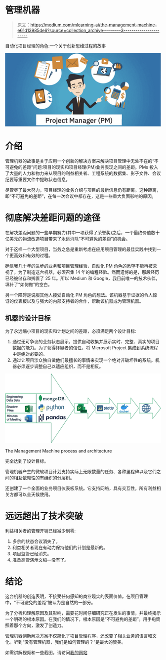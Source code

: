 # 管理机器

> 原文：<https://medium.com/mlearning-ai/the-management-machine-e61d13985de6?source=collection_archive---------3----------------------->

自动化项目经理的角色:一个关于创新思维过程的故事

![](img/15a0c0be98f80d9a8e0b7b5203c15c27.png)

# 介绍

管理机器的故事是关于应用一个创新的解决方案来解决项目管理中无处不在的“不可避免的差距”问题:项目的现实和项目经理(PM)业务表现之间的差距。PMs 投入了大量的人力和物力来从项目的利益相关者、工程系统的数据集、影子文件、会议纪要等重要文件中提取状态信息。

尽管尽了最大努力，项目经理的业务介绍与项目的最新信息仍有距离。这种距离，即“不可避免的差距”，在每一次会议中都存在，这是一些重大负面影响的原因。

# 彻底解决差距问题的途径

在解决差距问题的一些早期努力(其中一项获得了荣誉奖)之后，一个最终价值数十亿美元的物流改造项目带来了永远消除“不可避免的差距”的机会。

对于这样一个大型项目，当务之急是重新考虑在应用项目管理的最佳实践中找到一个更高效和有效的过程。

确信我几十年的进步的业务和项目管理经验，自动化 PM 角色的愿望不能再被忽视了。为了制造这台机器，必须召集 14 年的编程经验。然而遗憾的是，那段经历已经被储存和搁置了 25 年。所以 Medium 和 Google，我目前唯一的技术伙伴，填补了“如何做”的空白。

另一个障碍是说服其他人接受自动化 PM 角色的想法。该机器基于证据的令人惊讶的仪表板以及与强大的内部支持者的合作，帮助该机器成为管理机器。

## 机器的设计目标

为了永远缩小项目的现实和计划之间的差距，必须满足两个设计目标:

1.  通过无可争议的业务状态展示，提供自动收集并展示实时、完整、真实的项目数据的能力。为了获得怀疑者的信任，将 Microsoft Project 集成到系统流程中是绝对必要的。
2.  通过让项目涉众独自做他们最擅长的事情来实现一个绝对非破坏性的系统。机器必须逐步调整自己以适应组织，而不是相反。

![](img/59c4914239eb6383e8881bc81fd48585.png)

The Management Machine process and architecture

完全达到了设计目标。

管理机器产生的微软项目计划支持实际上无限数量的任务、各种里程碑以及它们之间的相互依赖性的有组织的分层树。

还创建了一个全面的业务项目仪表板系统。它支持网络，具有交互性，所有利益相关方都可以全天候使用。

# 远远超出了技术突破

利益相关者的管理开销已经减少到零:

1.  多余的状态会议消失了。
2.  利益相关者现在有动力保持他们的计划是最新的。
3.  项目监管已经消失。
4.  准备高管演示文稿—没有了。

# 结论

这台机器的创造表明，不接受任何感知的商业现实的表面价值。在项目管理中，“不可避免的差距”被认为是自然的一部分。

为了分析和理解原因及其影响，需要花时间仔细研究正在发生的事情，并最终揭示一个明确的根本原因。在我们的情况下，根本原因是“不可避免的差距”。用手电筒照着那个方向，激发了创造力。

管理机器创新解决方案不仅简化了项目管理程序，还改变了相关业务的语言和文化。听到“没有管理机器，我们是如何管理的？”是最大的赞美。

如需讲解视频和一些截图，请访问[我的网站](https://www.themanagementmachine.com)